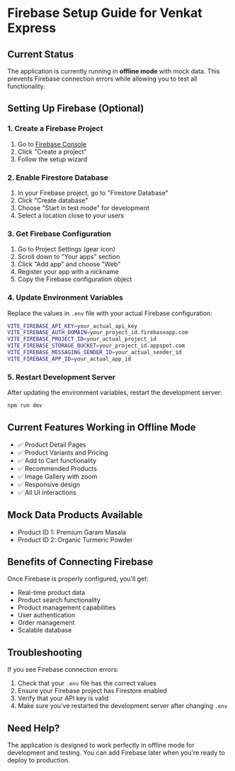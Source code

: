 # Firebase Setup Guide for Venkat Express

## Current Status
The application is currently running in **offline mode** with mock data. This prevents Firebase connection errors while allowing you to test all functionality.

## Setting Up Firebase (Optional)

### 1. Create a Firebase Project
1. Go to [Firebase Console](https://console.firebase.google.com/)
2. Click "Create a project"
3. Follow the setup wizard

### 2. Enable Firestore Database
1. In your Firebase project, go to "Firestore Database"
2. Click "Create database"
3. Choose "Start in test mode" for development
4. Select a location close to your users

### 3. Get Firebase Configuration
1. Go to Project Settings (gear icon)
2. Scroll down to "Your apps" section
3. Click "Add app" and choose "Web"
4. Register your app with a nickname
5. Copy the Firebase configuration object

### 4. Update Environment Variables
Replace the values in `.env` file with your actual Firebase configuration:

```bash
VITE_FIREBASE_API_KEY=your_actual_api_key
VITE_FIREBASE_AUTH_DOMAIN=your_project_id.firebaseapp.com
VITE_FIREBASE_PROJECT_ID=your_actual_project_id
VITE_FIREBASE_STORAGE_BUCKET=your_project_id.appspot.com
VITE_FIREBASE_MESSAGING_SENDER_ID=your_actual_sender_id
VITE_FIREBASE_APP_ID=your_actual_app_id
```

### 5. Restart Development Server
After updating the environment variables, restart the development server:
```bash
npm run dev
```

## Current Features Working in Offline Mode
- ✅ Product Detail Pages
- ✅ Product Variants and Pricing
- ✅ Add to Cart functionality
- ✅ Recommended Products
- ✅ Image Gallery with zoom
- ✅ Responsive design
- ✅ All UI interactions

## Mock Data Products Available
- Product ID 1: Premium Garam Masala
- Product ID 2: Organic Turmeric Powder

## Benefits of Connecting Firebase
Once Firebase is properly configured, you'll get:
- Real-time product data
- Product search functionality
- Product management capabilities
- User authentication
- Order management
- Scalable database

## Troubleshooting
If you see Firebase connection errors:
1. Check that your `.env` file has the correct values
2. Ensure your Firebase project has Firestore enabled
3. Verify that your API key is valid
4. Make sure you've restarted the development server after changing `.env`

## Need Help?
The application is designed to work perfectly in offline mode for development and testing. You can add Firebase later when you're ready to deploy to production.
